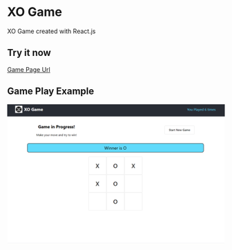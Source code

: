 # XO Game

XO Game created with React.js

## Try it now
[Game Page Url](https://moamensoroor.github.io/tic-tac-toy/) 

## Game Play Example
![Game Play Example](public/game-play1.png)


